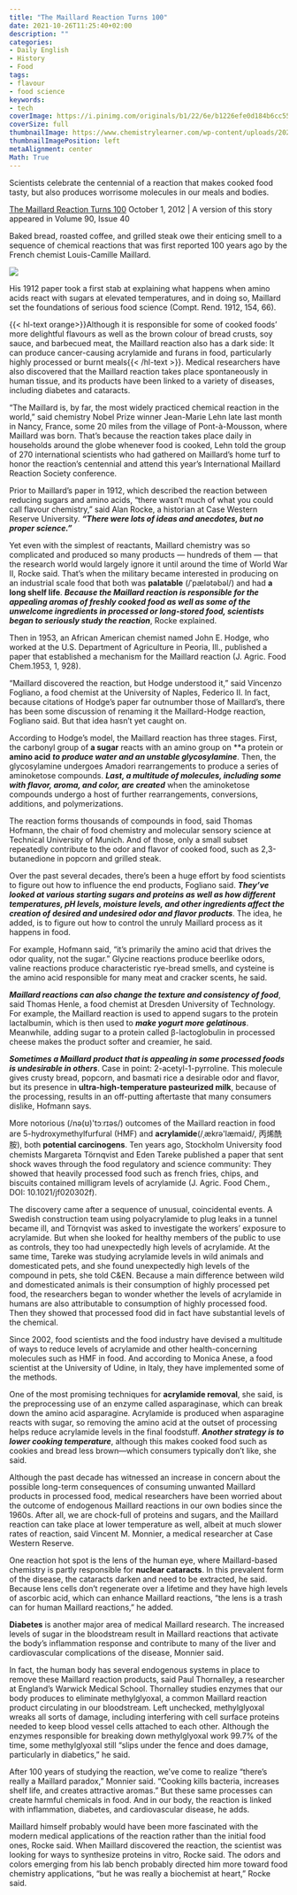 ```yaml
---
title: "The Maillard Reaction Turns 100"
date: 2021-10-26T11:25:40+02:00
description: ""
categories:
- Daily English   
- History
- Food
tags:
- flavour
- food science
keywords:
- tech
coverImage: https://i.pinimg.com/originals/b1/22/6e/b1226efe0d184b6cc551099c43b76206.jpg
coverSize: full
thumbnailImage: https://www.chemistrylearner.com/wp-content/uploads/2020/11/Maillard-Reaction.jpg
thumbnailImagePosition: left
metaAlignment: center
Math: True
---
```

Scientists celebrate the centennial of a reaction that makes cooked food tasty, but also produces worrisome molecules in our meals and bodies.
<!--more-->
[The Maillard Reaction Turns 100](https://cen.acs.org/articles/90/i40/Maillard-Reaction-Turns-100.html)
October 1, 2012 | A version of this story appeared in Volume 90, Issue 40

Baked bread, roasted coffee, and grilled steak owe their enticing smell to a sequence of chemical reactions that was first reported 100 years ago by the French chemist Louis-Camille Maillard.

![](https://cen.acs.org/content/dam/cen/90/40/09040-scitech2-Maillardcxd.jpg)

His 1912 paper took a first stab at explaining what happens when amino acids react with sugars at elevated temperatures, and in doing so, Maillard set the foundations of serious food science (Compt. Rend. 1912,﻿ 154, 66).

{{< hl-text orange>}}Although it is responsible for some of cooked foods’ more delightful flavours as well as the brown colour of bread crusts, soy sauce, and barbecued meat, the Maillard reaction also has a dark side: It can produce cancer-causing acrylamide and furans in food, particularly highly processed or burnt meals{{< /hl-text >}}. Medical researchers have also discovered that the Maillard reaction takes place spontaneously in human tissue, and its products have been linked to a variety of diseases, including diabetes and cataracts.

“The Maillard is, by far, the most widely practiced chemical reaction in the world,” said chemistry Nobel Prize winner Jean-Marie Lehn late last month in Nancy, France, some 20 miles from the village of Pont-à-Mousson, where Maillard was born. That’s because the reaction takes place daily in households around the globe whenever food is cooked, Lehn told the group of 270 international scientists who had gathered on Maillard’s home turf to honor the reaction’s centennial and attend this year’s International Maillard Reaction Society conference.

Prior to Maillard’s paper in 1912, which described the reaction between reducing sugars and amino acids, “there wasn’t much of what you could call flavour chemistry,” said Alan Rocke, a historian at Case Western Reserve University. ***“There were lots of ideas and anecdotes, but no proper science.”***

Yet even with the simplest of reactants, Maillard chemistry was so complicated and produced so many products — hundreds of them — that the research world would largely ignore it until around the time of World War II, Rocke said. That’s when the military became interested in producing on an industrial scale food that both was **palatable** (/ˈpælətəbəl/) and had **a long shelf life**. ***Because the Maillard reaction is responsible for the appealing aromas of freshly cooked food as well as some of the unwelcome ingredients in processed or long-stored food, scientists began to seriously study the reaction***, Rocke explained.

Then in 1953, an African American chemist named John E. Hodge, who worked at the U.S. Department of Agriculture in Peoria, Ill., published a paper that established a mechanism for the Maillard reaction (J. Agric. Food Chem.1953,﻿ 1, 928).

“Maillard discovered the reaction, but Hodge understood it,” said Vincenzo Fogliano, a food chemist at the University of Naples, Federico II. In fact, because citations of Hodge’s paper far outnumber those of Maillard’s, there has been some discussion of renaming it the Maillard-Hodge reaction, Fogliano said. But that idea hasn’t yet caught on.

According to Hodge’s model, the Maillard reaction has three stages. First, the carbonyl group of **a sugar** reacts with an amino group on **a protein or **amino acid** ***to produce water and an unstable glycosylamine***. Then, the glycosylamine undergoes Amadori rearrangements to produce a series of aminoketose compounds. ***Last, a multitude of molecules, including some with flavor, aroma, and color, are created*** when the aminoketose compounds undergo a host of further rearrangements, conversions, additions, and polymerizations.

The reaction forms thousands of compounds﻿ in food, said Thomas Hofmann, the chair of food chemistry and molecular sensory science at Technical University of Munich. And of those, only a small subset repeatedly contribute to the odor and flavor of cooked food, such as 2,3-butanedione in popcorn and grilled steak.

Over the past several decades, there’s been a huge effort by food scientists to figure out how to influence the end products, Fogliano said. ***They’ve looked at various starting sugars and proteins as well as how different temperatures, pH levels, moisture levels, and other ingredients affect the creation of desired and undesired odor and flavor products***. The idea, he added, is to figure out how to control the unruly Maillard process as it happens in food.

For example, Hofmann said, “it’s primarily the amino acid that drives the odor quality, not the sugar.” Glycine reactions produce beerlike odors, valine reactions produce characteristic rye-bread smells, and cysteine is the amino acid responsible for many meat and cracker scents, he said.

***Maillard reactions can also change the texture and consistency of food***, said Thomas Henle, a food chemist at Dresden University of Technology. For example, the Maillard reaction is used to append sugars to the protein lactalbumin, which is then used to ***make yogurt more gelatinous***. Meanwhile, adding sugar to a protein called β-lactoglobulin in processed cheese makes the product softer and creamier, he said.

***Sometimes a Maillard product that is appealing in some processed foods is undesirable in others***. Case in point: 2-acetyl-1-pyrroline. This molecule gives crusty bread, popcorn, and basmati rice a desirable odor and flavor, but its presence in **ultra-high-temperature pasteurized milk**, because of the processing, results in an off-putting aftertaste that many consumers dislike, Hofmann says.

More notorious (/nə(ʊ)'tɔːrɪəs/) outcomes of the Maillard reaction in food are 5-hydroxymethylfurfural (HMF) and **acrylamide**(/ˌækrə'læmaid/, 丙烯酰胺), both **potential carcinogens**. Ten years ago, Stockholm University food chemists Margareta Törnqvist and Eden Tareke published a paper that sent shock waves through the food regulatory and science community: They showed that heavily processed food such as french fries, chips, and biscuits contained milligram levels of acrylamide (J. Agric. Food Chem., DOI: 10.1021/jf020302f).

The discovery came after a sequence of unusual, coincidental events. A Swedish construction team using polyacrylamide to plug leaks in a tunnel became ill, and Törnqvist was asked to investigate the workers’ exposure to acrylamide. But when she looked for healthy members of the public to use as controls, they too had unexpectedly high levels of acrylamide. At the same time, Tareke was studying acrylamide levels in wild animals and domesticated pets, and she found unexpectedly high levels of the compound in pets, she told C&EN. Because a main difference between wild and domesticated animals is their consumption of highly processed pet food, the researchers began to wonder whether the levels of acrylamide in humans are also attributable to consumption of highly processed food. Then they showed that processed food did in fact have substantial levels of the chemical.

Since 2002, food scientists and the food industry have devised a multitude of ways to reduce levels of acrylamide and other health-concerning molecules such as HMF in food. And according to Monica Anese, a food scientist at the University of Udine, in Italy, they have implemented some of the methods.

One of the most promising techniques for **acrylamide removal**, she said, is the preprocessing use of an enzyme called asparaginase, which can break down the amino acid asparagine. Acrylamide is produced when asparagine reacts with sugar, so removing the amino acid at the outset of processing helps reduce acrylamide levels in the final foodstuff. ***Another strategy is to lower cooking temperature***, although this makes cooked food such as cookies and bread less brown—which consumers typically don’t like, she said.

Although the past decade has witnessed an increase in concern about the possible long-term consequences of consuming unwanted Maillard products in processed food, medical researchers have been worried about the outcome of endogenous Maillard reactions in our own bodies since the 1960s. After all, we are chock-full of proteins and sugars, and the Maillard reaction can take place at lower temperature as well, albeit at much slower rates of reaction, said Vincent M. Monnier, a medical researcher at Case Western Reserve.

One reaction hot spot is the lens of the human eye, where Maillard-based chemistry is partly responsible for **nuclear cataracts**. In this prevalent form of the disease, the cataracts darken and need to be extracted, he said. Because lens cells don’t regenerate over a lifetime and they have high levels of ascorbic acid, which can enhance Maillard reactions, “the lens is a trash can for human Maillard reactions,” he added.

**Diabetes** is another major area of medical Maillard research. The increased levels of sugar in the bloodstream result in Maillard reactions that activate the body’s inflammation response and contribute to many of the liver and cardiovascular complications of the disease, Monnier said.

In fact, the human body has several endogenous systems in place to remove these Maillard reaction products, said Paul Thornalley, a researcher at England’s Warwick Medical School. Thornalley studies enzymes that our body produces to eliminate methylglyoxal, a common Maillard reaction product circulating in our bloodstream. Left unchecked, methylglyoxal wreaks all sorts of damage, including interfering with cell surface proteins needed to keep blood vessel cells attached to each other. Although the enzymes responsible for breaking down methyl­glyoxal work 99.7% of the time, some methyl­glyoxal still “slips under the fence and does damage, particularly in diabetics,” he said.

After 100 years of studying the reaction, we’ve come to realize “there’s really a Maillard paradox,” Monnier said. “Cooking kills bacteria, increases shelf life, and creates attractive aromas.” But these same processes can create harmful chemicals in food. And in our body, the reaction is linked with inflammation, diabetes, and cardiovascular disease, he adds.

Maillard himself probably would have been more fascinated with the modern medical applications of the reaction rather than the initial food ones, Rocke said. When Maillard discovered the reaction, the scientist was looking for ways to synthesize proteins in vitro, Rocke said. The odors and colors emerging from his lab bench probably directed him more toward food chemistry applications, “but he was really a biochemist at heart,” Rocke said.
